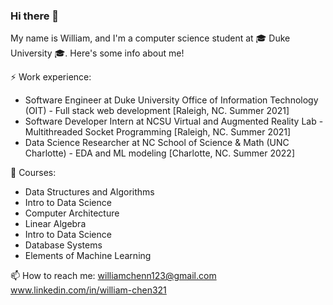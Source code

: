### Hi there 👋

My name is William, and I'm a computer science student at 🎓 Duke University 🎓. Here's some info about me!

⚡ Work experience:
- Software Engineer at Duke University Office of Information Technology (OIT) - Full stack web development [Raleigh, NC. Summer 2021]
- Software Developer Intern at NCSU Virtual and Augmented Reality Lab - Multithreaded Socket Programming [Raleigh, NC. Summer 2021]
- Data Science Researcher at NC School of Science & Math (UNC Charlotte) - EDA and ML modeling [Charlotte, NC. Summer 2022]



🌱 Courses:
- Data Structures and Algorithms
- Intro to Data Science
- Computer Architecture
- Linear Algebra
- Intro to Data Science
- Database Systems
- Elements of Machine Learning

📫 How to reach me: 
williamchenn123@gmail.com
www.linkedin.com/in/william-chen321
